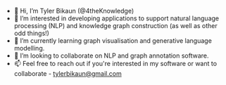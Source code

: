- 👋 Hi, I’m Tyler Bikaun (@4theKnowledge)
- 👀 I’m interested in developing applications to support natural language processing (NLP) and knowledge graph construction (as well as other odd things!)
- 🌱 I’m currently learning graph visualisation and generative language modelling.
- 💞️ I’m looking to collaborate on NLP and graph annotation software.
- 📫 Feel free to reach out if you're interested in my software or want to collaborate - tylerbikaun@gmail.com

<!---
4theKnowledge/4theKnowledge is a ✨ special ✨ repository because its `README.md` (this file) appears on your GitHub profile.
You can click the Preview link to take a look at your changes.
--->
